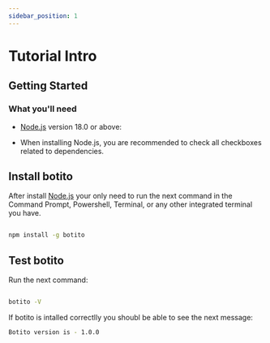 ```yaml
---
sidebar_position: 1
---
```


# Tutorial Intro

## Getting Started

### What you'll need

- [Node.js](https://nodejs.org/en/download/) version 18.0 or above:

- When installing Node.js, you are recommended to check all checkboxes related to dependencies.

## Install botito

After install [Node.js](https://nodejs.org/en/download/) your only need to run the next command in the Command Prompt, Powershell, Terminal, or any other integrated terminal you have.

```bash

npm install -g botito

```

## Test botito

Run the next command:

```bash

botito -V

```

If botito is intalled correctlly you shoubl be able to see the next message:

```bash
Botito version is - 1.0.0
```
